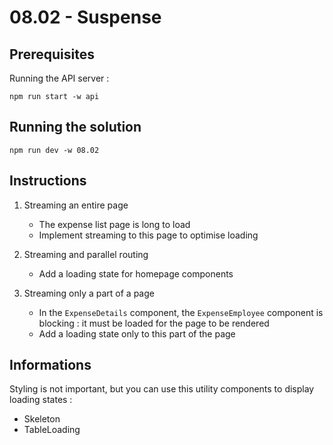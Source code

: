 # 08.02 - Suspense

## Prerequisites

Running the API server :

```
npm run start -w api
```

## Running the solution

```
npm run dev -w 08.02
```

## Instructions

1. Streaming an entire page

   - The expense list page is long to load
   - Implement streaming to this page to optimise loading

2. Streaming and parallel routing

   - Add a loading state for homepage components

3. Streaming only a part of a page
   - In the `ExpenseDetails` component, the `ExpenseEmployee` component is blocking : it must be loaded for the page to be rendered
   - Add a loading state only to this part of the page

## Informations

Styling is not important, but you can use this utility components to display loading states :

- Skeleton
- TableLoading
